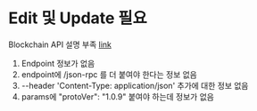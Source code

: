 # Edit 및 Update 필요

Blockchain API 설명 부족 [link](https://docs.ainetwork.ai/ain-blockchain/developer-reference/core-blockchain-reference/transaction-api)
1. Endpoint 정보가 없음
2. endpoint에 /json-rpc 를 더 붙여야 한다는 정보 없음
3. --header 'Content-Type: application/json' 추가에 대한 정보 없음
4. params에 "protoVer": "1.0.9" 붙여야 하는데 정보가 없음


